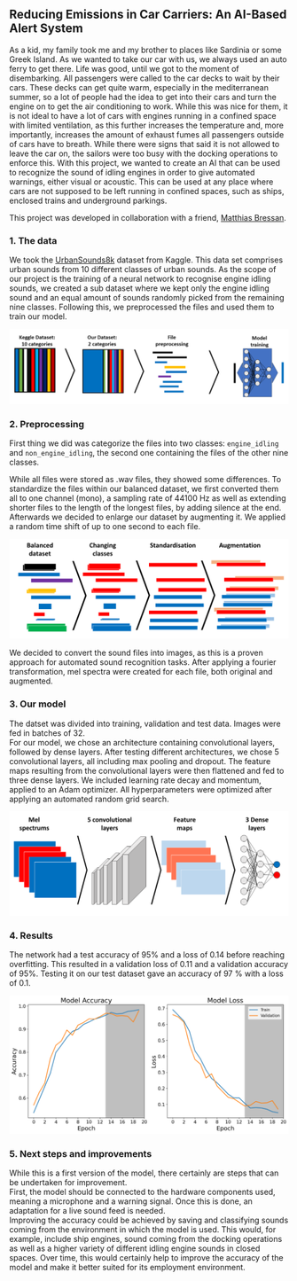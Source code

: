 ## Reducing Emissions in Car Carriers: An AI-Based Alert System

As a kid, my family took me and my brother to places like Sardinia or some Greek Island. As we wanted to take our car with us, we always used an auto ferry to get there. Life was good, until we got to the moment of disembarking. All passengers were called to the car decks to wait by their cars. These decks can get quite warm, especially in the mediterranean summer, so a lot of people had the idea to get into their cars and turn the engine on to get the air conditioning to work. While this was nice for them, it is not ideal to have a lot of cars with engines running in a confined space with limited ventilation, as this further increases the temperature and, more importantly, increases the amount of exhaust fumes all passengers outside of cars have to breath. While there were signs that said it is not allowed to leave the car on, the sailors were too busy with the docking operations to enforce this.
With this project, we wanted to create an AI that can be used to recognize the sound of idling engines in order to give automated warnings, either visual or acoustic. This can be used at any place where cars are not supposed to be left running in confined spaces, such as ships, enclosed trains and underground parkings. 

This project was developed in collaboration with a friend, [Matthias Bressan](https://matthiasbressan.github.io/).

### 1. The data
We took the [UrbanSounds8k](https://www.kaggle.com/datasets/chrisfilo/urbansound8k) dataset from Kaggle. This data set comprises urban sounds from 10 different classes of urban sounds. As the scope of our project is the training of a neural network to recognise engine idling sounds, we created a sub dataset where we kept only the engine idling sound and an equal amount of sounds randomly picked from the remaining nine classes. Following this, we preprocessed the files and used them to train our model.

<img src="images/sound_classification/overwiev.png">

### 2. Preprocessing
First thing we did was categorize the files into two classes: `engine_idling` and `non_engine_idling`, the second one containing the files of the other nine classes. 

While all files were stored as .wav files, they showed some differences. To standardize the files within our balanced dataset, we first converted them all to one channel (mono), a sampling rate of 44100 Hz as well as extending shorter files to the length of the longest files, by adding silence at the end. Afterwards we decided to enlarge our dataset by augmenting it. We applied a random time shift of up to one second to each file.  

<img src="images/sound_classification/Preprocessing.png">

We decided to convert the sound files into images, as this is a proven approach for automated sound recognition tasks. After applying a fourier transformation, mel spectra were created for each file, both original and augmented. 


### 3. Our model

The datset was divided into training, validation and test data. Images were fed in batches of 32.\
For our model, we chose an architecture containing convolutional layers, followed by dense layers. After testing different architectures, we chose 5 convolutional layers, all including max pooling and dropout. The feature maps resulting from the convolutional layers were then flattened and fed to three dense layers. We included learning rate decay and momentum, applied to an Adam optimizer. All hyperparameters were optimized after applying an automated random grid search.

<img src="images/sound_classification/NN-architecture.png">

### 4. Results
The network had a test accuracy of 95% and a loss of 0.14 before reaching overfitting. This resulted in a validation loss of 0.11 and a validation accuracy of 95%. Testing it on our test dataset gave an accuracy of 97 % with a loss of 0.1.

<img src="images/sound_classification/accuracy-and-loss.png">

### 5. Next steps and improvements

While this is a first version of the model, there certainly are steps that can be undertaken for improvement. \
First, the model should be connected to the hardware components used, meaning a microphone and a warning signal. Once this is done, an adaptation for a live sound feed is needed. \
Improving the accuracy could be achieved by saving and classifying sounds coming from the environment in which the model is used. This would, for example, include ship engines, sound coming from the docking operations as well as a higher variety of different idling engine sounds in closed spaces. Over time, this would certainly help to improve the accuracy of the model and make it better suited for its employment environment. 
